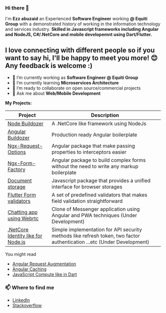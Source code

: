 ### Hi there 👋
I'm **Ezz abuzaid** an Experienced **Software Engineer** working **@ Equiti Group** with a demonstrated history of working in the information technology and services industry. **Skilled in Javascript frameworks including Angular and NodeJS, C#/.NetCore and mobile developemnt using Dart/Flutter.**

**I love connecting with different people so if you want to say hi, I'll be happy to meet you more!** 😊
**Any feedback is welcome :)**
---

- 🔭 I’m currently working as **Software Engineer @ Equiti Group**
- 🌱 I’m currently learning **Microservices Architecture**
- 👯 I’m ready to collaborate on open source/commercial projects
- 💬 Ask me about **Web/Mobile Development**


<summary><b> My Projects: </b></summary>
<table>
  <thead>
    <tr>
      <th>Project</th>
      <th>Description</th>
    </tr>
  </thead>
  <tbody>
    <tr>
      <td><a href='https://github.com/ezzabuzaid/node-buildozer'>Node Buildozer</a></td>
      <td>A .NetCore like framework using NodeJs</td>
    </tr>
    <tr>
      <td><a href='https://github.com/ezzabuzaid/angular-buildozer'>Angular Buildozer</a></td>
      <td>Production ready Angular boilerplate</td>
    </tr>
    <tr>
      <td><a href='https://github.com/ezzabuzaid/ngx-request-options'>Ngx-Request-Options</a></td>
      <td>Angular package that make passing properties to interceptors easier</td>
    </tr>
    <tr>
      <td><a href='https://github.com/ezzabuzaid/ngx-form-factory'>Ngx-Form-Factory</a></td>
      <td>Angular package to build complex forms without the need to write any markup boilerplate</td>
    </tr>
    <tr>
      <td><a href='https://github.com/ezzabuzaid/document-storage'>Document storage</a></td>
      <td>Javascript package that provides a unified interface for browser storages</td>
    </tr>
    <tr>
      <td><a href='https://github.com/ezzabuzaid/form-validators'>Flutter Form validators</a></td>
      <td>A set of predefined validators that makes field validation straightforward</td>
    </tr>
    <tr>
      <td><a href='ezzabuzaid/facebook-chat'>Chatting app using Webrtc</a></td>
      <td>Clone of Messenger application using Angular and PWA techniques (Under Development)</td>
    <tr>
      <td><a href='https://github.com/ezzabuzaid/angular_auth_rd'>.NetCore Identity like for Node.js</a></td>
      <td>Simple implementation for API security methods like refresh token, two factor authentication ...etc (Under Development)</td>
    </tr>
    </tr>
  </tbody>
</table>


You might read
* [Angular Request Augmentation](https://dev.to/ezzabuzaid/angular-request-augmentation-2nd3)
* [Angular Caching](https://dev.to/ezzabuzaid/angular-api-caching-2p12)
* [JavaScript Compute like in Dart](https://dev.to/ezzabuzaid/javascript-dart-compute-2k2f)

### 📫 Where to find me
- [LinkedIn](https://www.linkedin.com/in/ezzabuzaid/) 
- [Stackoverflow](https://stackoverflow.com/story/ezzabuzaid) 
